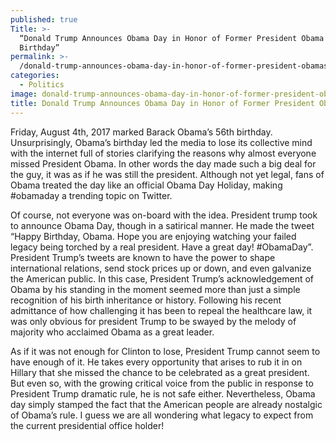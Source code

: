 ```yaml
---
published: true
Title: >-
  “Donald Trump Announces Obama Day in Honor of Former President Obama's
  Birthday”
permalink: >-
  /donald-trump-announces-obama-day-in-honor-of-former-president-obamas-birthday/
categories:
  - Politics
image: donald-trump-announces-obama-day-in-honor-of-former-president-obamas-birthday
title: Donald Trump Announces Obama Day in Honor of Former President Obama's Birthday
---
```

Friday, August 4th, 2017 marked Barack Obama’s 56th birthday. Unsurprisingly, Obama’s birthday led the media to lose its collective mind with the internet full of stories clarifying the reasons why almost everyone missed President Obama. In other words the day made such a big deal for the guy, it was as if he was still the president. Although not yet legal, fans of Obama treated the day like an official Obama Day Holiday, making #obamaday a trending topic on Twitter.

Of course, not everyone was on-board with the idea. President trump took to announce Obama Day, though in a satirical manner. He made the tweet “Happy Birthday, Obama. Hope you are enjoying watching your failed legacy being torched by a real president. Have a great day! #ObamaDay”. President Trump’s tweets are known to have the power to shape international relations, send stock prices up or down, and even galvanize the American public.
In this case, President Trump’s acknowledgement of Obama by his standing in the moment seemed more than just a simple recognition of his birth inheritance or history. Following his recent admittance of how challenging it has been to repeal the healthcare law, it was only obvious for president Trump to be swayed by the melody of majority who acclaimed Obama as a great leader.

As if it was not enough for Clinton to lose, President Trump cannot seem to have enough of it. He takes every opportunity that arises to rub it in on Hillary that she missed the chance to be celebrated as a great president. But even so, with the growing critical voice from the public in response to President Trump dramatic rule, he is not safe either. Nevertheless, Obama day simply stamped the fact that the American people are already nostalgic of Obama’s rule. I guess we are all wondering what legacy to expect from the current presidential office holder!
